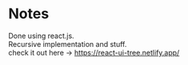 # Notes

Done using react.js. <br>
Recursive implementation and stuff. <br>
check it out here -> https://react-ui-tree.netlify.app/
